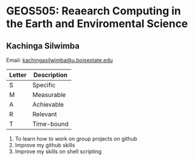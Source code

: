 # GEOS505: Reaearch Computing in the Earth and Enviromental Science 

## Kachinga Silwimba

Email: kachingasilwimba@u.boisestate.edu

| Letter  | Description |
| ------------- | ------------- |
| S  | Specific  |
| M  | Measurable  |
| A  | Achievable|
| R  | Relevant  |
| T |  Time-bound|

1. To learn how to work on group projects on github
2. Improve my github skills 
3. Improve my skills on shell scripting 